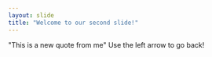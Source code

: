 ```yaml
---
layout: slide
title: "Welcome to our second slide!"
---
```

"This is a new quote from me"
Use the left arrow to go back!

